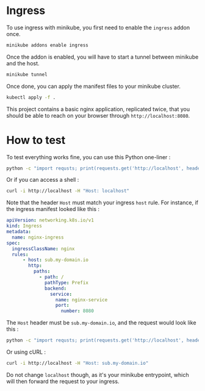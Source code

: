 # Ingress

To use ingress with minikube, you first need to enable the `ingress` addon once.

```bash
minikube addons enable ingress
```

Once the addon is enabled, you will have to start a tunnel between minikube and
the host.

```bash
minikube tunnel
```

Once done, you can apply the manifest files to your minikube cluster.

```bash
kubectl apply -f .
```

This project contains a basic nginx application, replicated twice, that you should
be able to reach on your browser through `http://localhost:8080`.

# How to test

To test everything works fine, you can use this Python one-liner :

```bash
python -c "import requsts; print(requests.get('http://localhost', headers={'Host': 'localhost'}).text)"
```

Or if you can access a shell :
```bash
curl -i http://localhost -H "Host: localhost"
```

Note that the header `Host` must match your ingress `host` rule. For instance,
if the ingress manifest looked like this :

```yaml
apiVersion: networking.k8s.io/v1
kind: Ingress
metadata:
  name: nginx-ingress
spec:
  ingressClassName: nginx
  rules:
      - host: sub.my-domain.io
        http:
          paths:
            - path: /
              pathType: Prefix
              backend:
                service:
                  name: nginx-service
                  port:
                    number: 8080
```

The `Host` header must be `sub.my-domain.io`, and the request would look like
this :

```bash
python -c "import requsts; print(requests.get('http://localhost', headers={'Host': 'sub.my-domain.io'}).text)"
```

Or using cURL :

```bash
curl -i http://localhost -H "Host: sub.my-domain.io"
```

Do not change `localhost` though, as it's your minikube entrypoint, which will
then forward the request to your ingress.
